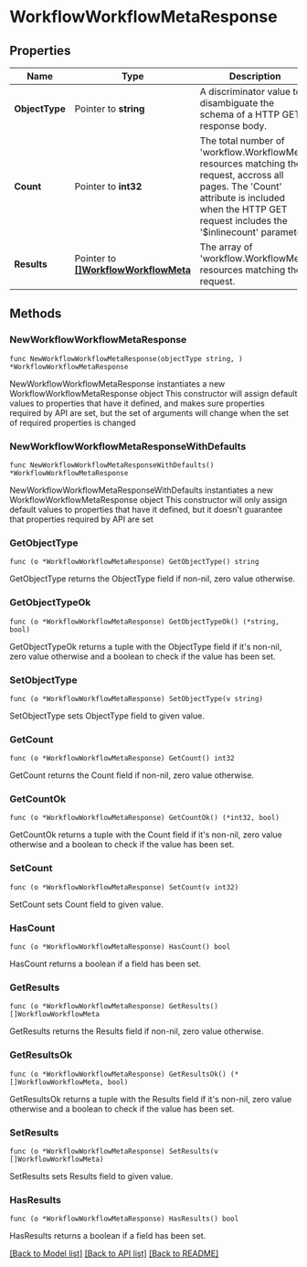 # WorkflowWorkflowMetaResponse

## Properties

Name | Type | Description | Notes
------------ | ------------- | ------------- | -------------
**ObjectType** | Pointer to **string** | A discriminator value to disambiguate the schema of a HTTP GET response body. | 
**Count** | Pointer to **int32** | The total number of &#39;workflow.WorkflowMeta&#39; resources matching the request, accross all pages. The &#39;Count&#39; attribute is included when the HTTP GET request includes the &#39;$inlinecount&#39; parameter. | [optional] 
**Results** | Pointer to [**[]WorkflowWorkflowMeta**](workflow.WorkflowMeta.md) | The array of &#39;workflow.WorkflowMeta&#39; resources matching the request. | [optional] 

## Methods

### NewWorkflowWorkflowMetaResponse

`func NewWorkflowWorkflowMetaResponse(objectType string, ) *WorkflowWorkflowMetaResponse`

NewWorkflowWorkflowMetaResponse instantiates a new WorkflowWorkflowMetaResponse object
This constructor will assign default values to properties that have it defined,
and makes sure properties required by API are set, but the set of arguments
will change when the set of required properties is changed

### NewWorkflowWorkflowMetaResponseWithDefaults

`func NewWorkflowWorkflowMetaResponseWithDefaults() *WorkflowWorkflowMetaResponse`

NewWorkflowWorkflowMetaResponseWithDefaults instantiates a new WorkflowWorkflowMetaResponse object
This constructor will only assign default values to properties that have it defined,
but it doesn't guarantee that properties required by API are set

### GetObjectType

`func (o *WorkflowWorkflowMetaResponse) GetObjectType() string`

GetObjectType returns the ObjectType field if non-nil, zero value otherwise.

### GetObjectTypeOk

`func (o *WorkflowWorkflowMetaResponse) GetObjectTypeOk() (*string, bool)`

GetObjectTypeOk returns a tuple with the ObjectType field if it's non-nil, zero value otherwise
and a boolean to check if the value has been set.

### SetObjectType

`func (o *WorkflowWorkflowMetaResponse) SetObjectType(v string)`

SetObjectType sets ObjectType field to given value.


### GetCount

`func (o *WorkflowWorkflowMetaResponse) GetCount() int32`

GetCount returns the Count field if non-nil, zero value otherwise.

### GetCountOk

`func (o *WorkflowWorkflowMetaResponse) GetCountOk() (*int32, bool)`

GetCountOk returns a tuple with the Count field if it's non-nil, zero value otherwise
and a boolean to check if the value has been set.

### SetCount

`func (o *WorkflowWorkflowMetaResponse) SetCount(v int32)`

SetCount sets Count field to given value.

### HasCount

`func (o *WorkflowWorkflowMetaResponse) HasCount() bool`

HasCount returns a boolean if a field has been set.

### GetResults

`func (o *WorkflowWorkflowMetaResponse) GetResults() []WorkflowWorkflowMeta`

GetResults returns the Results field if non-nil, zero value otherwise.

### GetResultsOk

`func (o *WorkflowWorkflowMetaResponse) GetResultsOk() (*[]WorkflowWorkflowMeta, bool)`

GetResultsOk returns a tuple with the Results field if it's non-nil, zero value otherwise
and a boolean to check if the value has been set.

### SetResults

`func (o *WorkflowWorkflowMetaResponse) SetResults(v []WorkflowWorkflowMeta)`

SetResults sets Results field to given value.

### HasResults

`func (o *WorkflowWorkflowMetaResponse) HasResults() bool`

HasResults returns a boolean if a field has been set.


[[Back to Model list]](../README.md#documentation-for-models) [[Back to API list]](../README.md#documentation-for-api-endpoints) [[Back to README]](../README.md)


